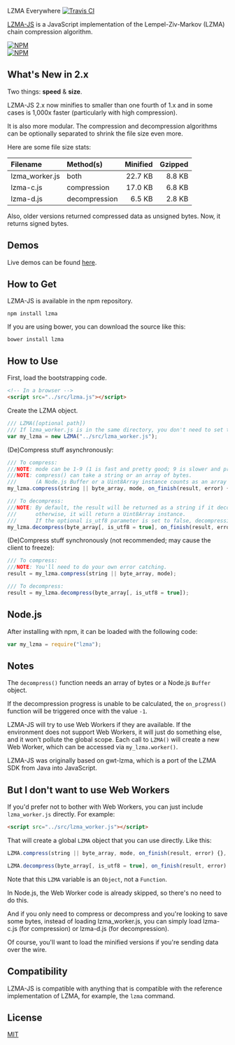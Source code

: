 LZMA Everywhere [![Travis CI](https://travis-ci.org/nmrugg/LZMA-JS.svg)](https://travis-ci.org/nmrugg/LZMA-JS/branches)

[LZMA-JS](https://github.com/nmrugg/LZMA-JS) is a JavaScript implementation of the Lempel-Ziv-Markov (LZMA) chain compression algorithm.

[![NPM](https://nodei.co/npm/lzma.png?downloads=true)](https://nodei.co/npm/lzma/)<br>
[![NPM](https://nodei.co/npm-dl/lzma.png?months=6)](https://nodei.co/npm/lzma/)

What's New in 2.x
-----------------
Two things: **speed** & **size**.

LZMA-JS 2.x now minifies to smaller than one fourth of 1.x and in some cases is 1,000x faster (particularly with high compression).

It is also more modular. The compression and decompression algorithms can be optionally separated to shrink the file size even more.

Here are some file size stats:

|    Filename    |   Method(s)   | Minified | Gzipped |
|:---------------|:--------------|---------:|--------:|
| lzma_worker.js | both          |  22.7 KB |  8.8 KB |
| lzma-c.js      | compression   |  17.0 KB |  6.8 KB |
| lzma-d.js      | decompression |   6.5 KB |  2.8 KB |

Also, older versions returned compressed data as unsigned bytes. Now, it returns signed bytes.

Demos
-----

Live demos can be found [here](http://nmrugg.github.io/LZMA-JS/).


How to Get
----------

LZMA-JS is available in the npm repository.

```shell
npm install lzma
```

If you are using bower, you can download the source like this:

```shell
bower install lzma
```

How to Use
----------

First, load the bootstrapping code.

```html
<!-- In a browser -->
<script src="../src/lzma.js"></script>
```

Create the LZMA object.

```js
/// LZMA([optional path])
/// If lzma_worker.js is in the same directory, you don't need to set the path.
var my_lzma = new LZMA("../src/lzma_worker.js");
```

(De)Compress stuff asynchronously:

```js
/// To compress:
///NOTE: mode can be 1-9 (1 is fast and pretty good; 9 is slower and probably much better).
///NOTE: compress() can take a string or an array of bytes.
///      (A Node.js Buffer or a Uint8Array instance counts as an array of bytes.)
my_lzma.compress(string || byte_array, mode, on_finish(result, error) {}, on_progress(percent) {});

/// To decompress:
///NOTE: By default, the result will be returned as a string if it decodes as valid UTF-8 text;
///      otherwise, it will return a Uint8Array instance.
///      If the optional is_utf8 parameter is set to false, decompression always returns a Uint8Array.
my_lzma.decompress(byte_array[, is_utf8 = true], on_finish(result, error) {}, on_progress(percent) {});
```

(De)Compress stuff synchronously (not recommended; may cause the client to freeze):

```js
/// To compress:
///NOTE: You'll need to do your own error catching.
result = my_lzma.compress(string || byte_array, mode);

/// To decompress:
result = my_lzma.decompress(byte_array[, is_utf8 = true]);
```


Node.js
-------

After installing with npm, it can be loaded with the following code:

```js
var my_lzma = require("lzma");
```

Notes
-----

The `decompress()` function needs an array of bytes or a Node.js `Buffer` object.

If the decompression progress is unable to be calculated, the `on_progress()` function will be triggered once with the value `-1`.

LZMA-JS will try to use Web Workers if they are available.  If the environment does not support Web Workers,
it will just do something else, and it won't pollute the global scope.
Each call to `LZMA()` will create a new Web Worker, which can be accessed via `my_lzma.worker()`.

LZMA-JS was originally based on gwt-lzma, which is a port of the LZMA SDK from Java into JavaScript.

But I don't want to use Web Workers
-----

If you'd prefer not to bother with Web Workers, you can just include `lzma_worker.js` directly. For example:

```html
<script src="../src/lzma_worker.js"></script>
```

That will create a global `LZMA` object that you can use directly. Like this:

```js
LZMA.compress(string || byte_array, mode, on_finish(result, error) {}, on_progress(percent) {});

LZMA.decompress(byte_array[, is_utf8 = true], on_finish(result, error) {}, on_progress(percent) {});
```

Note that this `LZMA` variable is an `Object`, not a `Function`.

In Node.js, the Web Worker code is already skipped, so there's no need to do this.

And if you only need to compress or decompress and you're looking to save some bytes, instead of loading lzma_worker.js,
you can simply load lzma-c.js (for compression) or lzma-d.js (for decompression).

Of course, you'll want to load the minified versions if you're sending data over the wire.


Compatibility
---

LZMA-JS is compatible with anything that is compatible with the reference implementation of LZMA, for example, the `lzma` command.


License
-------
[MIT](https://raw.githubusercontent.com/nmrugg/LZMA-JS/master/LICENSE)
